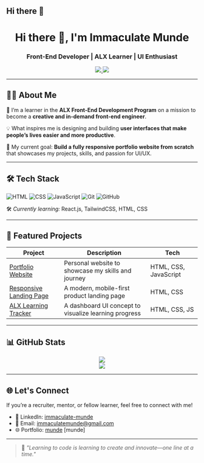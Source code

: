 ## Hi there 👋
<!-- HEADER SECTION -->
<h1 align="center">Hi there 👋, I'm Immaculate Munde</h1>
<h3 align="center">Front-End Developer | ALX Learner | UI Enthusiast</h3>

<p align="center">
  <a href="https://www.linkedin.com/in/immaculate-munde/" target="_blank">
    <img src="https://img.shields.io/badge/LinkedIn-Connect-blue?logo=linkedin" />
  </a>
  <a href="mailto: immaculatemunde@gmail.com">
    <img src="https://img.shields.io/badge/Email-Contact-green?logo=gmail" />
  </a>
</p>

---

<!-- ABOUT ME SECTION -->
## 👩‍💻 About Me

🌟 I’m a learner in the **ALX Front-End Development Program** on a mission to become a **creative and in-demand front-end engineer**.

💡 What inspires me is designing and building **user interfaces that make people’s lives easier and more productive**.

🎯 My current goal: **Build a fully responsive portfolio website from scratch** that showcases my projects, skills, and passion for UI/UX.

---

<!-- TECH STACK SECTION -->
## 🛠️ Tech Stack

![HTML](https://img.shields.io/badge/-HTML5-E34F26?style=flat&logo=html5&logoColor=white)
![CSS](https://img.shields.io/badge/-CSS3-1572B6?style=flat&logo=css3&logoColor=white)
![JavaScript](https://img.shields.io/badge/-JavaScript-F7DF1E?style=flat&logo=javascript&logoColor=black)
![Git](https://img.shields.io/badge/-Git-F05032?style=flat&logo=git&logoColor=white)
![GitHub](https://img.shields.io/badge/-GitHub-181717?style=flat&logo=github&logoColor=white)

🛠️ *Currently learning:* React.js, TailwindCSS, HTML, CSS

---

<!-- PROJECTS SECTION -->
## 🚀 Featured Projects

| Project | Description | Tech |
|--------|-------------|------|
| [Portfolio Website](#) | Personal website to showcase my skills and journey | HTML, CSS, JavaScript |
| [Responsive Landing Page](#) | A modern, mobile-first product landing page | HTML, CSS |
| [ALX Learning Tracker](#) | A dashboard UI concept to visualize learning progress | HTML, CSS, JS |

---

<!-- STATS SECTION -->
## 📊 GitHub Stats

<p align="center">
  <img src="https://github-readme-stats.vercel.app/api?username=immaculate-munde&show_icons=true&theme=tokyonight" />
  <br/>
  <img src="https://github-readme-streak-stats.herokuapp.com/?user=immaculate-munde&theme=tokyonight" />

</p>

---

<!-- CONNECT SECTION -->
## 🌐 Let's Connect

If you’re a recruiter, mentor, or fellow learner, feel free to connect with me!

- 💼 LinkedIn: [immaculate-munde](https://www.linkedin.com/in/immaculate-munde/)
- 📧 Email: immaculatemunde@gmail.com
- 🌐 Portfolio: [munde](https://munde-immaculate.netlify.app/)
                 [munde]

---

> 💬 _"Learning to code is learning to create and innovate—one line at a time."_

